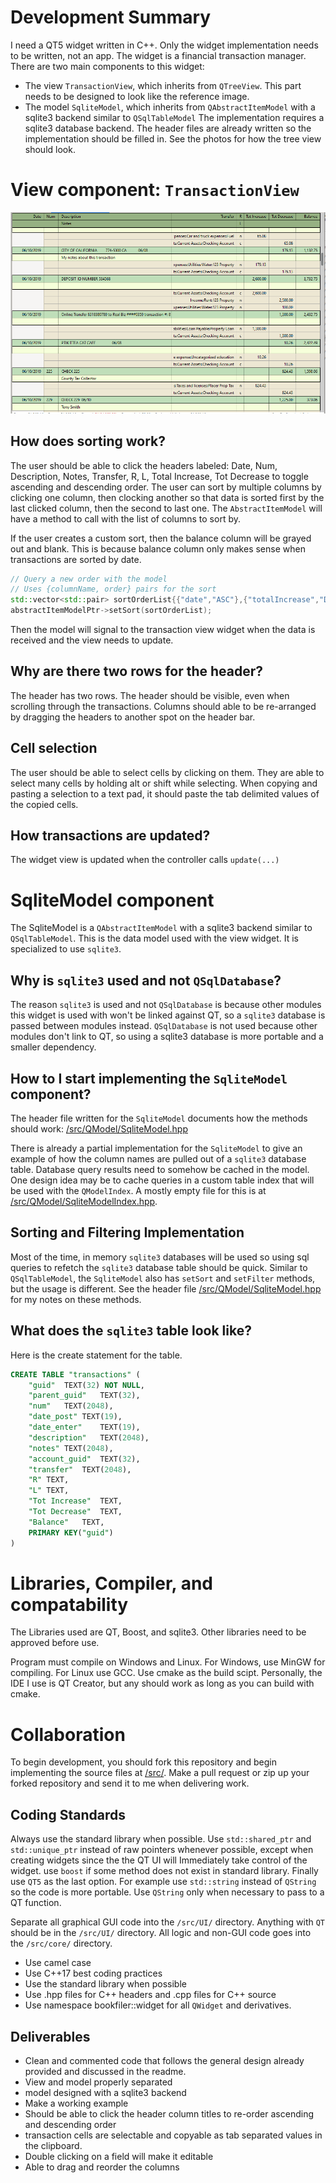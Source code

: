# Development Summary

I need a QT5 widget written in C++. Only the widget implementation needs to be written, not an app. The widget is a financial transaction manager. There are two main components to this widget:
* The view `TransactionView`, which inherits from `QTreeView`. This part needs to be designed to look like the reference image.
* The model `SqliteModel`, which inherits from `QAbstractItemModel` with a sqlite3 backend similar to `QSqlTableModel`
The implementation requires a sqlite3 database backend. The header files are already written so the implementation should be filled in. See the photos for how the tree view should look.

# View component: `TransactionView`

![/reference/widget-tasklist-subtasks.png](/reference/transactions-1.png?raw=true)

## How does sorting work?

The user should be able to click the headers labeled: Date, Num, Description, Notes, Transfer, R, L, Total Increase, Tot Decrease to toggle ascending and descending order. The user can sort by multiple columns by clicking one column, then clocking another so that data is sorted first by the last clicked column, then the second to last one. The `AbstractItemModel` will have a method to call with the list of columns to sort by.

If the user creates a custom sort, then the balance column will be grayed out and blank. This is because balance column only makes sense when transactions are sorted by date.

```cpp
// Query a new order with the model
// Uses {columnName, order} pairs for the sort
std::vector<std::pair> sortOrderList{{"date","ASC"},{"totalIncrease","DESC"}};
abstractItemModelPtr->setSort(sortOrderList);
```

Then the model will signal to the transaction view widget when the data is received and the view needs to update.

## Why are there two rows for the header?

The header has two rows. The header should be visible, even when scrolling through the transactions. Columns should able to be re-arranged by dragging the headers to another spot on the header bar.

## Cell selection

The user should be able to select cells by clicking on them. They are able to select many cells by holding alt or shift while selecting. When copying and pasting a selection to a text pad, it should paste the tab delimited values of the copied cells.

## How transactions are updated?

The widget view is updated when the controller calls `update(...)`

# SqliteModel component

The SqliteModel is a `QAbstractItemModel` with a sqlite3 backend similar to `QSqlTableModel`. This is the data model used with the view widget. It is specialized to use `sqlite3`.

## Why is `sqlite3` used and not `QSqlDatabase`?

The reason `sqlite3` is used and not `QSqlDatabase` is because other modules this widget is used with won't be linked against QT, so a `sqlite3` database is passed between modules instead. `QSqlDatabase` is not used because other modules don't link to QT, so using a sqlite3 database is more portable and a smaller dependency.

## How to I start implementing the `SqliteModel` component?

The header file written for the `SqliteModel` documents how the methods should work: [/src/QModel/SqliteModel.hpp](/src/QModel/SqliteModel.hpp)

There is already a partial implementation for the `SqliteModel` to give an example of how the column names are pulled out of a `sqlite3` database table. Database query results need to somehow be cached in the model. One design idea may be to cache queries in a custom table index that will be used with the `QModelIndex`. A mostly empty file for this is at [/src/QModel/SqliteModelIndex.hpp](/src/QModel/SqliteModelIndex.hpp).

## Sorting and Filtering Implementation

Most of the time, in memory `sqlite3` databases will be used so using sql queries to refetch the `sqlite3` database table should be quick. Similar to `QSqlTableModel`, the `SqliteModel` also has `setSort` and `setFilter` methods, but the usage is different. See the header file [/src/QModel/SqliteModel.hpp](/src/QModel/SqliteModel.hpp) for my notes on these methods.

## What does the `sqlite3` table look like?

Here is the create statement for the table.
```sql
CREATE TABLE "transactions" (
	"guid"	TEXT(32) NOT NULL,
	"parent_guid"	TEXT(32),
	"num"	TEXT(2048),
	"date_post"	TEXT(19),
	"date_enter"	TEXT(19),
	"description"	TEXT(2048),
	"notes"	TEXT(2048),
	"account_guid"	TEXT(32),
	"transfer"	TEXT(2048),
	"R"	TEXT,
	"L"	TEXT,
	"Tot Increase"	TEXT,
	"Tot Decrease"	TEXT,
	"Balance"	TEXT,
	PRIMARY KEY("guid")
)
```

# Libraries, Compiler, and compatability

The Libraries used are QT, Boost, and sqlite3. Other libraries need to be approved before use.

Program must compile on Windows and Linux. For Windows, use MinGW for compiling. For Linux use GCC. Use cmake as the build scipt. Personally, the IDE I use is QT Creator, but any should work as long as you can build with cmake.

# Collaboration

To begin development, you should fork this repository and begin implementing the source files at [/src/](/src). Make a pull request or zip up your forked repository and send it to me when delivering work.

## Coding Standards
Always use the standard library when possible. Use `std::shared_ptr` and `std::unique_ptr` instead of raw pointers whenever possible, except when creating widgets since the the QT UI will Immediately take control of the widget. use `boost` if some method does not exist in standard library. Finally use `QT5` as the last option. For example use `std::string` instead of `QString` so the code is more portable. Use `QString` only when necessary to pass to a QT function.

Separate all graphical GUI code into the `/src/UI/` directory. Anything with `QT` should be in the `/src/UI/` directory. All logic and non-GUI code goes into the `/src/core/` directory.

* Use camel case
* Use C++17 best coding practices
* Use the standard library when possible
* Use .hpp files for C++ headers and .cpp files for C++ source
* Use namespace bookfiler::widget for all `QWidget` and derivatives.

## Deliverables

* Clean and commented code that follows the general design already provided and discussed in the readme.
* View and model properly separated
* model designed with a sqlite3 backend
* Make a working example
* Should be able to click the header column titles to re-order ascending and descending order
* transaction cells are selectable and copyable as tab separated values in the clipboard.
* Double clicking on a field will make it editable
* Able to drag and reorder the columns

